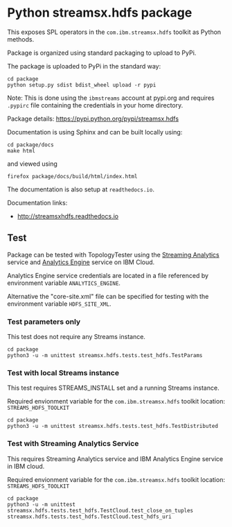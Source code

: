 # Python streamsx.hdfs package

This exposes SPL operators in the `com.ibm.streamsx.hdfs` toolkit as Python methods.

Package is organized using standard packaging to upload to PyPi.

The package is uploaded to PyPi in the standard way:
```
cd package
python setup.py sdist bdist_wheel upload -r pypi
```
Note: This is done using the `ibmstreams` account at pypi.org and requires `.pypirc` file containing the credentials in your home directory.

Package details: https://pypi.python.org/pypi/streamsx.hdfs

Documentation is using Sphinx and can be built locally using:
```
cd package/docs
make html
```
and viewed using
```
firefox package/docs/build/html/index.html
```

The documentation is also setup at `readthedocs.io`.

Documentation links:
* http://streamsxhdfs.readthedocs.io

## Test

Package can be tested with TopologyTester using the [Streaming Analytics](https://www.ibm.com/cloud/streaming-analytics) service and [Analytics Engine](https://www.ibm.com/cloud/analytics-engine) service on IBM Cloud.

Analytics Engine service credentials are located in a file referenced by environment variable `ANALYTICS_ENGINE`.

Alternative the "core-site.xml" file can be specified for testing with the environment variable `HDFS_SITE_XML`.


### Test parameters only

This test does not require any Streams instance.

```
cd package
python3 -u -m unittest streamsx.hdfs.tests.test_hdfs.TestParams

```

### Test with local Streams instance

This test requires STREAMS_INSTALL set and a running Streams instance.

Required envionment variable for the `com.ibm.streamsx.hdfs` toolkit  location: `STREAMS_HDFS_TOOLKIT`

```
cd package
python3 -u -m unittest streamsx.hdfs.tests.test_hdfs.TestDistributed
```

### Test with Streaming Analytics Service

This requires Streaming Analytics service and IBM Analytics Engine service in IBM cloud.

Required envionment variable for the `com.ibm.streamsx.hdfs` toolkit  location: `STREAMS_HDFS_TOOLKIT`

```
cd package
python3 -u -m unittest streamsx.hdfs.tests.test_hdfs.TestCloud.test_close_on_tuples streamsx.hdfs.tests.test_hdfs.TestCloud.test_hdfs_uri
```



